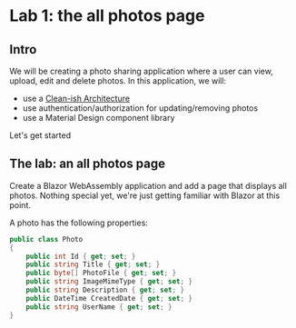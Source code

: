 # Lab 1: the all photos page

## Intro

We will be creating a photo sharing application where a user can view, upload, edit and delete photos. In this application, we will:

* use a [Clean-ish Architecture](https://blog.cleancoder.com/uncle-bob/2012/08/13/the-clean-architecture.html)
* use authentication/authorization for updating/removing photos
* use a Material Design component library

Let's get started

## The lab: an all photos page

Create a Blazor WebAssembly application and add a page that displays all photos. Nothing special yet, we're just getting familiar with Blazor at this point.

A photo has the following properties:

```cs
public class Photo
{
	public int Id { get; set; }
	public string Title { get; set; }
	public byte[] PhotoFile { get; set; }
	public string ImageMimeType { get; set; }
	public string Description { get; set; }
	public DateTime CreatedDate { get; set; }
	public string UserName { get; set; }
}
```
